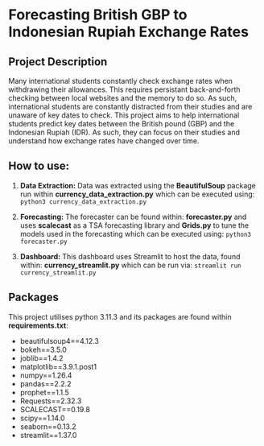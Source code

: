 # Forecasting British GBP to Indonesian Rupiah Exchange Rates

## Project Description 
Many international students constantly check exchange rates when withdrawing their allowances. This requires persistant back-and-forth checking between local websites and the memory
to do so. As such, international students are constantly distracted from their studies and are unaware of key dates to check. 
This project aims to help international students predict key dates between the British pound (GBP) and the Indonesian Rupiah (IDR). As such, they can focus on their studies and
understand how exchange rates have changed over time. 

## How to use:
1. <b>Data Extraction:</b> Data was extracted using the <b>BeautifulSoup</b> package run within <b>currency_data_extraction.py</b> which can be executed using:
```python3 currency_data_extraction.py```

3. <b>Forecasting:</b> The forecaster can be found within: <b>forecaster.py</b> and uses <b>scalecast</b> as a TSA forecasting library and <b>Grids.py</b> to tune the models used in the forecasting which can be executed using:
```python3 forecaster.py```

5. <b>Dashboard:</b> This dashboard uses Streamlit to host the data, found within: <b>currency_streamlit.py</b> which can be run via:
```streamlit run currency_streamlit.py```

## Packages
This project utilises python 3.11.3 and its packages are found within <b>requirements.txt</b>: 

- beautifulsoup4==4.12.3
- bokeh==3.5.0
- joblib==1.4.2
- matplotlib==3.9.1.post1
- numpy==1.26.4
- pandas==2.2.2
- prophet==1.1.5
- Requests==2.32.3
- SCALECAST==0.19.8
- scipy==1.14.0
- seaborn==0.13.2
- streamlit==1.37.0

